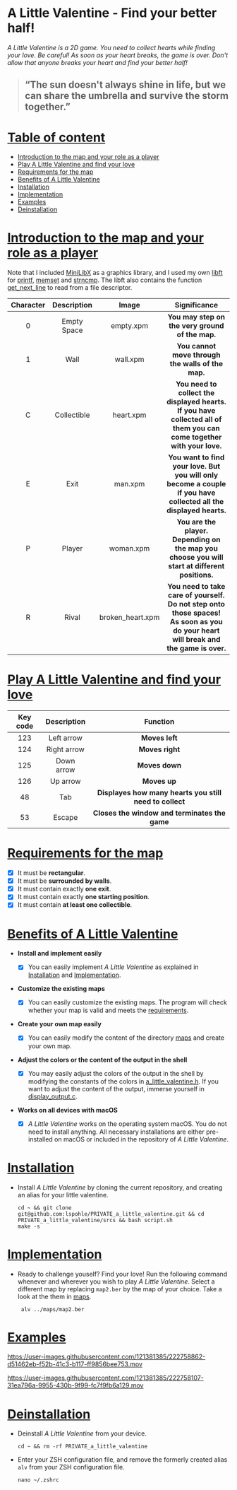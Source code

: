 # A Little Valentine - Find your better half!

*A Little Valentine is a 2D game.
You need to collect hearts while finding your love.
Be careful! As soon as your heart breaks, the game is over.
Don't allow that anyone breaks your heart and find your better half!*

> ## “The sun doesn't always shine in life, but we can share the umbrella and survive the storm together.”

<a name="0"></a>
# [Table of content](#0)
- [Introduction to the map and your role as a player](#1)
- [Play A Little Valentine and find your love](#2)
- [Requirements for the map](#3)
- [Benefits of A Little Valentine](#4)
- [Installation](#5)
- [Implementation](#6)
- [Examples](#7)
- [Deinstallation](#8)

<a name="1"></a>
# [Introduction to the map and your role as a player](#1)
Note that I included [MiniLibX](https://github.com/42Paris/minilibx-linux) as a graphics library, and I used my own [libft](https://github.com/lspohle/PRIVATE_a_little_valentine/blob/main/libft) for [printf](https://github.com/lspohle/PRIVATE_a_little_valentine/blob/main/libft/ft_printf.c), [memset](https://github.com/lspohle/PRIVATE_a_little_valentine/blob/main/libft/ft_memset.c) and [strncmp](https://github.com/lspohle/PRIVATE_a_little_valentine/blob/main/libft/ft_strncmp.c). The libft also contains the function [get_next_line](https://github.com/lspohle/PRIVATE_a_little_valentine/blob/main/libft/get_next_line_bonus) to read from a file descriptor. 

|Character|Description|Image|Significance|
|:--:|:--------:|:----:|:----:|
|0|Empty Space|empty.xpm|**You may step on the very ground of the map.**|
|1|Wall|wall.xpm|**You cannot move through the walls of the map.**|
|C|Collectible|heart.xpm|**You need to collect the displayed hearts. If you have collected all of them you can come together with your love.**|
|E|Exit|man.xpm|**You want to find your love. But you will only become a couple if you have collected all the displayed hearts.**|
|P|Player|woman.xpm|**You are the player. Depending on the map you choose you will start at different positions.**|
|R|Rival|broken_heart.xpm|**You need to take care of yourself. Do not step onto those spaces! As soon as you do your heart will break and the game is over.**|

<a name="2"></a>
# [Play A Little Valentine and find your love](#2)
|Key code|Description|Function|
|:--:|:--------:|:--------:|
|123|Left arrow|**Moves left**|
|124|Right arrow|**Moves right**|
|125|Down arrow|**Moves down**|
|126|Up arrow|**Moves up**|
|48|Tab |**Displayes how many hearts you still need to collect**|
|53|Escape|**Closes the window and terminates the game**|

<a name="3"></a>
# [Requirements for the map](#3)
- [x] It must be **rectangular**.
- [x] It must be **surrounded by walls**.
- [x] It must contain exactly **one exit**.
- [x] It must contain exactly **one starting position**.
- [x] It must contain **at least one collectible**.

<a name="4"></a>
# [Benefits of A Little Valentine](#4)

-  **Install and implement easily**

     - [x] You can easily implement *A Little Valentine* as explained in [Installation](#3) and [Implementation](#4).
-  **Customize the existing maps**

     - [x] You can easily customize the existing maps. The program will check whether your map is valid and meets the [requirements](#5).
-  **Create your own map easily**

      - [x] You can easily modify the content of the directory [maps](https://github.com/lspohle/PRIVATE_a_little_valentine/tree/main/maps) and create your own map.
-  **Adjust the colors or the content of the output in the shell**

      - [x] You may easily adjust the colors of the output in the shell by modifying the constants of the colors in [a_little_valentine.h](https://github.com/lspohle/PRIVATE_a_little_valentine/blob/main/srcs/a_little_valentine.h). If you want to adjust the content of the output, immerse yourself in [display_output.c](https://github.com/lspohle/PRIVATE_a_little_valentine/blob/main/srcs/display_output.c).
-  **Works on all devices with macOS**

      - [x] *A Little Valentine* works on the operating system macOS. You do not need to install anything. All necessary installations are either pre-installed on macOS or included in the repository of *A Little Valentine*.

<a name="5"></a>
# [Installation](#5)
- Install *A Little Valentine* by cloning the current repository, and creating an alias for your little valentine.
      
      cd ~ && git clone git@github.com:lspohle/PRIVATE_a_little_valentine.git && cd PRIVATE_a_little_valentine/srcs && bash script.sh
      make -s

<a name="6"></a>
# [Implementation](#6)
- Ready to challenge youself? Find your love! 
Run the following command whenever and wherever you wish to play *A Little Valentine*. Select a different map by replacing `map2.ber` by the map of your choice. Take a look at the them in [maps](https://github.com/lspohle/PRIVATE_a_little_valentine/tree/main/maps). 

       alv ../maps/map2.ber

<a name="7"></a>
# [Examples](#7)

https://user-images.githubusercontent.com/121381385/222758862-d51462eb-f52b-41c3-b117-ff9856bee753.mov

https://user-images.githubusercontent.com/121381385/222758107-31ea796a-9955-430b-9f99-fc7f9fb6a129.mov

<a name="7"></a>
# [Deinstallation](#8)
- Deinstall *A Little Valentine* from your device.
      
      cd ~ && rm -rf PRIVATE_a_little_valentine
- Enter your ZSH configuration file, and remove the formerly created alias `alv` from your ZSH configuration file.

      nano ~/.zshrc

